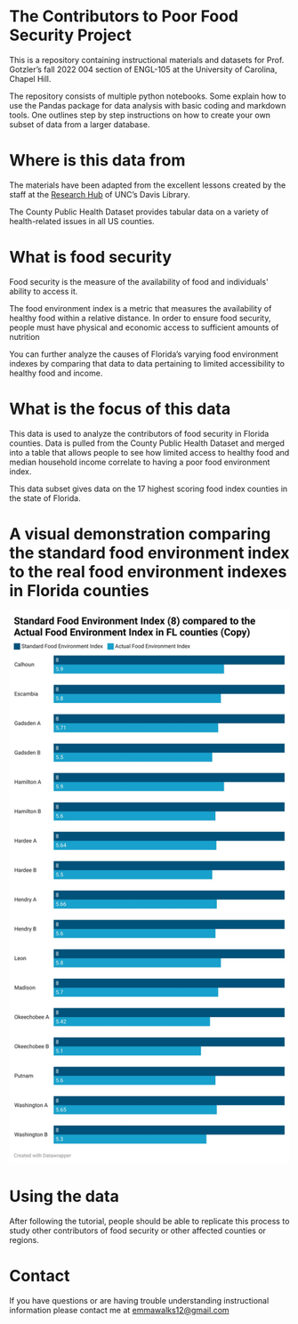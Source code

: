 # The Contributors to Poor Food Security Project

This is a repository containing instructional materials and datasets for Prof. Gotzler’s fall 2022 004 section of ENGL-105 at the University of Carolina, Chapel Hill.  

The repository consists of multiple python notebooks. Some explain how to use the Pandas package for data analysis with basic coding and markdown tools. One outlines step by step instructions on how to create your own subset of data from a larger database. 

# Where is this data from

The materials have been adapted from the excellent lessons created by the staff at the [Research Hub](https://library.unc.edu/data/) of UNC’s Davis Library.

The County Public Health Dataset provides tabular data on a variety of health-related issues in all US counties.  

# What is food security

Food security is the measure of the availability of food and individuals' ability to access it.

The food environment index is a metric that measures the availability of healthy food within a relative distance. In order to ensure food security, people must have physical and economic access to sufficient amounts of nutrition 

You can further analyze the causes of Florida’s varying food environment indexes by comparing that data to data pertaining to limited accessibility to healthy food and income.  

# What is the focus of this data

This data is used to analyze the contributors of food security in Florida counties. Data is pulled from the County Public Health Dataset and merged into a table that allows people to see how limited access to healthy food and median household income correlate to having a poor food environment index.  

This data subset gives data on the 17 highest scoring food index counties in the state of Florida.  

# A visual demonstration comparing the standard food environment index to the real food environment indexes in Florida counties
![alt-text](/data/foodvis.jpg)

# Using the data

After following the tutorial, people should be able to replicate this process to study other contributors of food security or other affected counties or regions.  

# Contact
If you have questions or are having trouble understanding instructional information please contact me at emmawalks12@gmail.com

